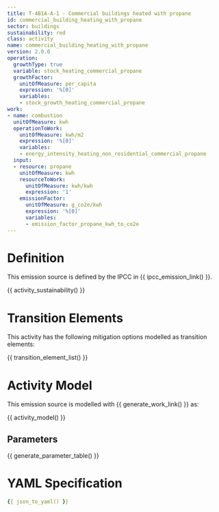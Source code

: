 ```yaml
---
title: T-4B1A-A-1 - Commercial buildings heated with propane
id: commercial_building_heating_with_propane
sector: buildings
sustainability: red
class: activity
name: commercial_building_heating_with_propane
version: 2.0.0
operation:
  growthType: true
  variable: stock_heating_commercial_propane
  growthFactor:
    unitOfMeasure: per_capita
    expression: '%[0]'
    variables:
    - stock_growth_heating_commercial_propane
work:
- name: combustion
  unitOfMeasure: kwh
  operationToWork:
    unitOfMeasure: kwh/m2
    expression: '%[0]'
    variables:
    - energy_intensity_heating_non_residential_commercial_propane
  input:
  - resource: propane
    unitOfMeasure: kwh
    resourceToWork:
      unitOfMeasure: kwh/kwh
      expression: '1'
    emissionFactor:
      unitOfMeasure: g_co2e/kwh
      expression: '%[0]'
      variables:
      - emission_factor_propane_kwh_to_co2e
---
```

# Definition
This emission source is defined by the IPCC in {{ ipcc_emission_link() }}.


{{ activity_sustainability() }}

# Transition Elements

This activity has the following mitigation options modelled as transition elements:

{{ transition_element_list() }}

# Activity Model
This emission source is modelled with {{ generate_work_link() }} as:

{{ activity_model() }}

## Parameters

{{ generate_parameter_table() }}

# YAML Specification

```yaml
{{ json_to_yaml() }}
```